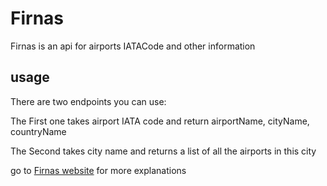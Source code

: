 # Firnas

Firnas is an api for airports IATACode and other information

## usage

There are two endpoints you can use:

The First one takes airport IATA code and return airportName, cityName, countryName

The Second takes city name and returns a list of all the airports in this city

go to [Firnas website](https://firnas-kjvq4y2wz-saifalqady51.vercel.app/) for more explanations

